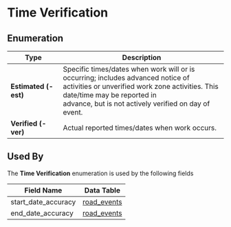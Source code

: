 # Time Verification

## Enumeration
Type | Description
--- | ---
**Estimated (-est)** | Specific times/dates when work will or is occurring; includes advanced notice of<br>activities or unverified work zone activities. This date/time may be reported in<br>advance, but is not actively verified on day of event.
**Verified (-ver)** | Actual reported times/dates when work occurs.

## Used By
The **Time Verification** enumeration is used by the following fields

Field Name | Data Table
--- | ---
start_date_accuracy | [road_events](/spec-content/data-tables/road_events.md)
end_date_accuracy | [road_events](/spec-content/data-tables/road_events.md)